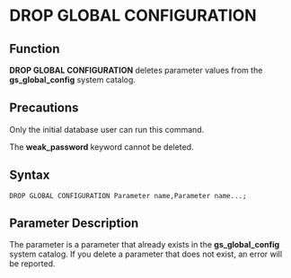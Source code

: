 # DROP GLOBAL CONFIGURATION<a name="EN-US_TOPIC_0000001207108002"></a>

## Function<a name="en-us_topic_0283136791_en-us_topic_0237122191_en-us_topic_0059779163_s812131d8918641df9772c998b753f87e"></a>

**DROP GLOBAL CONFIGURATION**  deletes parameter values from the  **gs\_global\_config**  system catalog.

## Precautions<a name="en-us_topic_0283136791_en-us_topic_0237122191_en-us_topic_0059779163_se3c9c9141f1b44ff9807883ea294625d"></a>

Only the initial database user can run this command.

The  **weak\_password**  keyword cannot be deleted.

## Syntax<a name="en-us_topic_0283136791_en-us_topic_0237122191_en-us_topic_0059779163_s8d26aecdc3a24323a64f4df9f4df53f3"></a>

```
DROP GLOBAL CONFIGURATION Parameter name,Parameter name...;
```

## Parameter Description<a name="en-us_topic_0283136791_en-us_topic_0237122191_en-us_topic_0059779163_s96f32bd65e9e46f4bf15eb3c1663af3a"></a>

The parameter is a parameter that already exists in the  **gs\_global\_config**  system catalog. If you delete a parameter that does not exist, an error will be reported.

